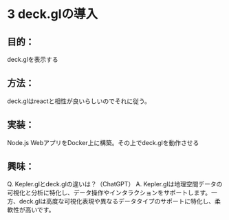 # 3 deck.glの導入

## 目的：
deck.glを表示する

## 方法：
deck.glはreactと相性が良いらしいのでそれに従う。

## 実装：
Node.js WebアプリをDocker上に構築。その上でdeck.glを動作させる

## 興味：
Q. Kepler.glとdeck.glの違いは？（ChatGPT）
A. Kepler.glは地理空間データの可視化と分析に特化し、データ操作やインタラクションをサポートします。一方、deck.glは高度な可視化表現や異なるデータタイプのサポートに特化し、柔軟性が高いです。
